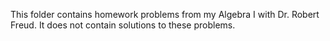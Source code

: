 This folder contains homework problems from my Algebra I with Dr. Robert Freud. It does not contain solutions to these problems.
